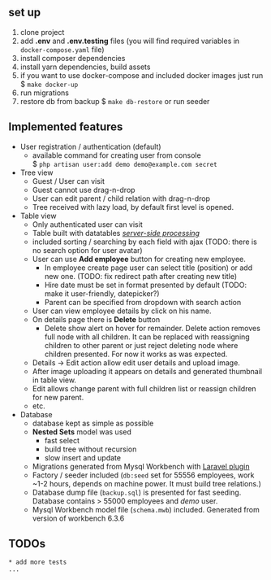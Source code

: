 ## set up
1. clone project
2. add **.env** and **.env.testing** files
(you will find required variables in `docker-compose.yaml` file)
3. install composer dependencies
4. install yarn dependencies, build assets
5. if you want to use docker-compose and included docker images just run <br />
$ ```make docker-up```
6. run migrations
7. restore db from backup $ `make db-restore` or run seeder

## Implemented features

* User registration / authentication (default)
    - available command for creating user from console <br />
    $ `php artisan user:add demo demo@example.com secret`
* Tree view
    - Guest / User can visit
    - Guest cannot use drag-n-drop
    - User can edit parent / child relation with drag-n-drop
    - Tree received with lazy load, by default first level is opened.
* Table view
    - Only authenticated user can visit
    - Table built with datatables [*server-side processing*](https://datatables.net/manual/server-side)
    - included sorting / searching by each field with ajax
    (TODO: there is no search option for user avatar)
    - User can use **Add employee** button for creating new employee.
        - In employee create page user can select title (position) or
        add new one. (TODO: fix redirect path after creating new title)
        - Hire date must be set in format presented by default
        (TODO: make it user-friendly, datepicker?)
        - Parent can be specified from dropdown with search action
    - User can view employee details by click on his name.
    - On details page there is **Delete** button
        - Delete show alert on hover for remainder. Delete action
        removes full node with all children. It can be replaced with
        reassigning children to other parent or just reject deleting
        node where children presented. For now it works as was expected.
    - Details -> Edit action allow edit user details and upload image.
    - After image uploading it appears on details and generated thumbnail
    in table view.
    - Edit allows change parent with full children list or reassign children
    for new parent.
    - etc.
* Database
    - database kept as simple as possible
    - **Nested Sets** model was used
        - fast select
        - build tree without recursion
        - slow insert and update
    - Migrations generated from Mysql Workbench with [Laravel plugin](https://github.com/beckenrode/mysql-workbench-export-laravel-5-migrations)
    - Factory / seeder included (`db:seed` set for 55556 employees,
    work ~1-2 hours, depends on machine power. It must build tree relations.)
    - Database dump file (`backup.sql`) is presented for fast seeding.
    Database contains > 55000 employees and *demo* user.
    - Mysql Workbench model file (`schema.mwb`) included.
    Generated from version of workbench 6.3.6

## TODOs
    * add more tests
    ...